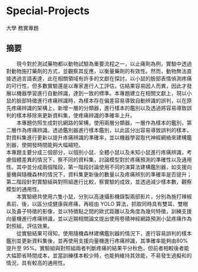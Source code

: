# Special-Projects
大學 務實專題

摘要
--
　　現今對於測試藥物都以動物試驗為重要流程之一，以止痛劑為例，實驗中透過對動物施打藥劑的方式，並觀察其反應，以衡量藥劑的有效性。然而，動物無法直接透過言語表達，此在相關領域有許多的文獻在探討，以小鼠的臉部表情偵測疼痛的可行性，但多數實驗還是以專家進行人工評估，估結果容易因人而異，因此才發展以機器學習進行自動辨識，達到一致的標準。本專題建立在相關文獻上，現以小鼠的臉部特徵進行疼痛辨識時，為樣本存在偏差容易導致自動辨識的誤判，以在原先疼痛辨識的架構上，新增一層的分類器，進行樣本的鑑別以及透過將容易導致誤判的樣本移除來更新資料集，使疼痛辨識的準確率上升。    
　　本專題仿照生成對抗網路的架構，使用兩層分類器，一層作為樣本的鑑別，第二層作為疼痛辨識。透過鑑別器進行樣本鑑別，以此區分出容易導致誤判的樣本，對資料集進行更新以提升疼痛辨識的準確率，並以機器學習取代神經網絡來建構鑑別器，使開發時間能夠大幅縮短。   
  本專題主要分成三個部分，以個別小鼠、全體小鼠以及未知小鼠進行疼痛辨識，考慮個體差異的情況下，察不同的資料集，討論模型對於疼痛預測的準確性以及通用性。其中並分成兩個階段，第一階段討論使用不同的演算法建構鑑別器，如支援向量機與隨機森林的情況下，資料集更新後的數量以及疼痛辨別的準確率是否提升；第二階段針對實驗組與對照組進行比較，察實驗的成效，並透過減少樣本數，觀察模型的通用性。  
　　本實驗總共使用六隻小鼠，分別以高速攝影機錄製兩部影片，分別為施打辣椒素前、後，以區分成健康與疼痛，再經由 YOLO 算法，抓取同時具有雙耳、雙眼以及鼻子特徵的影像，並以特徵點之間的歐式距離以及角度為幾何特徵，訓練支援向量機進行疼痛辨識，並以近期相關論文提出使用卷積神經網路預測小鼠疼痛作為對照組，評估效果。  
　　從實驗結果可得知，使用隨機森林建構鑑別器的情況下，進行容易誤判的樣本鑑別並更新資料集後，並再使用支援向量機進行疼痛辨識，其準確率能夠由80%提升至 95%。實驗組與對照組兩者判斷疼痛的結果平分秋色，但前者相較後者能大幅節省時間成本，並當訓練樣本較少時，也能夠維持其效能，不易發生過擬和的情況，具有較高的通用性。  

